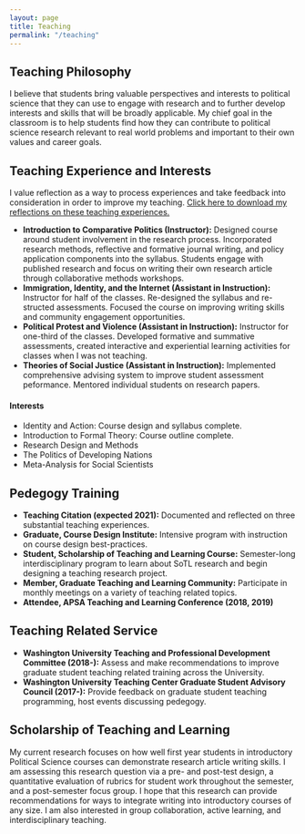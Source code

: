 ```yaml
---
layout: page
title: Teaching
permalink: "/teaching"
---
```


## Teaching Philosophy
I believe that students bring valuable perspectives and interests to political science that they can use to engage with research and to further develop interests and skills that will be broadly applicable. My chief goal in the classroom is to help students find how they can contribute to political science research relevant to real world problems and important to their own values and career goals.

## Teaching Experience and Interests
I value reflection as a way to process experiences and take feedback into consideration in order to improve my teaching. [Click here to download my reflections on these teaching experiences.](/files/OBrochtaTeachingReflections.pdf)

* **Introduction to Comparative Politics (Instructor):** Designed course around student involvement in the research process. Incorporated research methods, reflective and formative journal writing, and policy application components into the syllabus. Students engage with published research and focus on writing their own research article through collaborative methods workshops.
* **Immigration, Identity, and the Internet (Assistant in Instruction):** Instructor for half of the classes. Re-designed the syllabus and re-structed assessments. Focused the course on improving writing skills and community engagement opportunities.
* **Political Protest and Violence (Assistant in Instruction):** Instructor for one-third of the classes. Developed formative and summative assessments, created interactive and experiential learning activities for classes when I was not teaching.
* **Theories of Social Justice (Assistant in Instruction):** Implemented comprehensive advising system to improve student assessment peformance. Mentored individual students on research papers.

#### Interests
* Identity and Action: Course design and syllabus complete.
* Introduction to Formal Theory: Course outline complete.
* Research Design and Methods
* The Politics of Developing Nations
* Meta-Analysis for Social Scientists



## Pedegogy Training
* **Teaching Citation (expected 2021):** Documented and reflected on three substantial teaching experiences.
* **Graduate, Course Design Institute:** Intensive program with instruction on course design best-practices.
* **Student, Scholarship of Teaching and Learning Course:** Semester-long interdisciplinary program to learn about SoTL research and begin designing a teaching research project.
* **Member, Graduate Teaching and Learning Community:** Participate in monthly meetings on a variety of teaching related topics.
* **Attendee, APSA Teaching and Learning Conference (2018, 2019)**

## Teaching Related Service
* **Washington University Teaching and Professional Development Committee (2018-):** Assess and make recommendations to improve graduate student teaching related training across the University.
* **Washington University Teaching Center Graduate Student Advisory Council (2017-):** Provide feedback on graduate student teaching programming, host events discussing pedegogy.


## Scholarship of Teaching and Learning
My current research focuses on how well first year students in introductory Political Science courses can demonstrate research article writing skills. I am assessing this research question via a pre- and post-test design, a quantitative evaluation of rubrics for student work throughout the semester, and a post-semester focus group. I hope that this research can provide recommendations for ways to integrate writing into introductory courses of any size. I am also interested in group collaboration, active learning, and interdisciplinary teaching.






